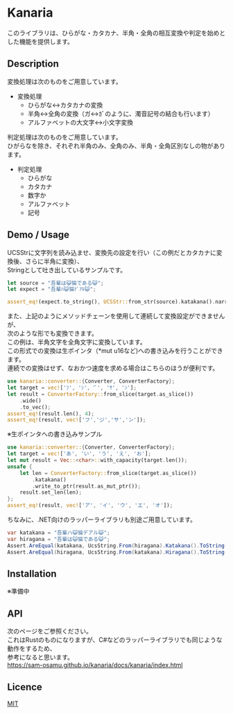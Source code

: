 Kanaria
====

このライブラリは、ひらがな・カタカナ、半角・全角の相互変換や判定を始めとした機能を提供します。

## Description

変換処理は次のものをご用意しています。

- 変換処理 
  - ひらがな<->カタカナの変換
  - 半角<->全角の変換（ガ<->ｶﾞのように、濁音記号の結合も行います）
  - アルファベットの大文字<->小文字変換

判定処理は次のものをご用意しています。<br>
ひがらなを除き、それぞれ半角のみ、全角のみ、半角・全角区別なしの物があります。
- 判定処理
  - ひらがな
  - カタカナ
  - 数字か
  - アルファベット
  - 記号

## Demo / Usage

UCSStrに文字列を読み込ませ、変換先の設定を行い（この例だとカタカナに変換後、さらに半角に変換）、<br>
Stringとして吐き出しているサンプルです。
```rust
let source = "吾輩は😺猫である😺";
let expect = "吾輩ﾊ😺猫ﾃﾞｱﾙ😺";

assert_eq!(expect.to_string(), UCSStr::from_str(source).katakana().narrow().to_string());
```

また、上記のようにメソッドチェーンを使用して連続して変換設定ができませんが、<br>
次のような形でも変換できます。<br>
この例は、半角文字を全角文字に変換しています。<br>
この形式での変換は生ポインタ（\*mut u16など)への書き込みを行うことができます。<br>
連続での変換はせず、なおかつ速度を求める場合はこちらのほうが便利です。<br>
```rust
use kanaria::converter::{Converter, ConverterFactory};
let target = vec!['ﾌ', 'ｼ', 'ﾞ', 'ｻ', 'ﾝ'];
let result = ConverterFactory::from_slice(target.as_slice())
    .wide()
    .to_vec();
assert_eq!(result.len(), 4);
assert_eq!(result, vec!['フ','ジ','サ','ン']);
```

※生ポインタへの書き込みサンプル
```rust
use kanaria::converter::{Converter, ConverterFactory};
let target = vec!['あ', 'い', 'う', 'え', 'お'];
let mut result = Vec::<char>::with_capacity(target.len());
unsafe {
    let len = ConverterFactory::from_slice(target.as_slice())
        .katakana()
        .write_to_ptr(result.as_mut_ptr());
    result.set_len(len);
};
assert_eq!(result, vec!['ア', 'イ', 'ウ', 'エ', 'オ']);
```

ちなみに、.NET向けのラッパーライブラリも別途ご用意しています。
```C#
var katakana = "吾輩ハ😺猫デアル😺";
var hiragana = "吾輩は😺猫である😺";
Assert.AreEqual(katakana, UcsString.From(hiragana).Katakana().ToString());
Assert.AreEqual(hiragana, UcsString.From(katakana).Hiragana().ToString());
```

## Installation
※準備中

## API
次のページをご参照ください。<br>
これはRustのものになりますが、C#などのラッパーライブラリでも同じような動作をするため、<br>
参考になると思います。<br>
https://sam-osamu.github.io/kanaria/docs/kanaria/index.html

## Licence
[MIT](https://github.com/tcnksm/tool/blob/master/LICENCE)
